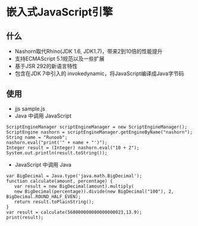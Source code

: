 # 嵌入式JavaScript引擎
## 什么
- Nashorn取代Rhino(JDK 1.6, JDK1.7)，带来2到10倍的性能提升
- 支持ECMAScript 5.1规范以及一些扩展
- 基于JSR 292的新语言特性
- 包含在JDK 7中引入的 invokedynamic，将JavaScript编译成Java字节码


## 使用
- jjs sample.js
- Java 中调用 JavaScript

```
ScriptEngineManager scriptEngineManager = new ScriptEngineManager();
ScriptEngine nashorn = scriptEngineManager.getEngineByName("nashorn");
String name = "Runoob";
nashorn.eval("print('" + name + "')");
Integer result = (Integer) nashorn.eval("10 + 2");
System.out.println(result.toString());

```

- JavaScript 中调用 Java

```
var BigDecimal = Java.type('java.math.BigDecimal');
function calculate(amount, percentage) {
   var result = new BigDecimal(amount).multiply(
   new BigDecimal(percentage)).divide(new BigDecimal("100"), 2, BigDecimal.ROUND_HALF_EVEN);
   return result.toPlainString();
}
var result = calculate(568000000000000000023,13.9);
print(result);
```
